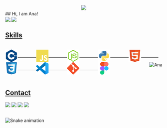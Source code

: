 
<div style="align-items: center; align-self: center; align-content: center; text-align: center;" class='container'>
  <img style="margin:auto; height: 150px;" class="img" src="https://github.com/NaCl117/NaCl117/blob/output/github-contribution-grid-snake2.svg" />
</div>
## Hi, I am Ana! 
</br>

 <div>
  <a href="https://github.com/NaCl117">
   <img align="center" height="170" src="https://github-readme-stats.vercel.app/api?username=NaCl117&show_icons=true&icon_color=d35482&title_color=d35482&text_color=39290f&border_radius=10&bg_color=f0e0c5&rank_icon=percentile&border_color=d35482&ring_color=b62f60&include_all_commits=true&custom_title=🌸Estatísticas🌸"/>
  <img align="center" src="https://github-readme-stats.vercel.app/api/top-langs/?username=NaCl117&title_color=d35482&text_color=39290f&border_radius=5&bg_color=f0e0c5&border_color=d35482&custom_title=🌸Linguagens🌸&langs_count=6&layout=compact"/>
</div>
 
 ## Skills
<div style="display: inline_block"><br>
  <img height="40" align="center" alt="Cplusplus" height="30" width="40" src="https://raw.githubusercontent.com/devicons/devicon/master/icons/cplusplus/cplusplus-plain.svg">
 &nbsp;&nbsp;&nbsp;&nbsp;&nbsp;&nbsp;&nbsp;&nbsp;&nbsp;&nbsp;&nbsp;&nbsp;&nbsp;
  <img height="40" align="center" alt="JavaScript" height="30" width="40" src="https://raw.githubusercontent.com/devicons/devicon/master/icons/javascript/javascript-plain.svg">
 &nbsp;&nbsp;&nbsp;&nbsp;&nbsp;&nbsp;&nbsp;&nbsp;&nbsp;&nbsp;&nbsp;&nbsp;&nbsp;
  <img height="40" align="center" alt="NodeJS" height="30" width="40" src="https://raw.githubusercontent.com/devicons/devicon/master/icons/nodejs/nodejs-plain.svg">
 &nbsp;&nbsp;&nbsp;&nbsp;&nbsp;&nbsp;&nbsp;&nbsp;&nbsp;&nbsp;&nbsp;&nbsp;&nbsp;
  <img height="40" align="center" alt="Python" height="30" width="40" src="https://raw.githubusercontent.com/devicons/devicon/master/icons/python/python-original.svg">
 &nbsp;&nbsp;&nbsp;&nbsp;&nbsp;&nbsp;&nbsp;&nbsp;&nbsp;&nbsp;&nbsp;&nbsp;&nbsp;
  <img height="40" align="center" alt="HTML" height="30" width="40" src="https://raw.githubusercontent.com/devicons/devicon/master/icons/html5/html5-original.svg">
 &nbsp;&nbsp;&nbsp;&nbsp;&nbsp;&nbsp;&nbsp;&nbsp;&nbsp;&nbsp;&nbsp;&nbsp;&nbsp;
  <img height="40" align="center" alt="CSS" height="30" width="40" src="https://raw.githubusercontent.com/devicons/devicon/master/icons/css3/css3-original.svg">
  &nbsp;&nbsp;&nbsp;&nbsp;&nbsp;&nbsp;&nbsp;&nbsp;&nbsp;&nbsp;&nbsp;&nbsp;&nbsp;
  <img height="40" align="center" alt="vsCode" height="30" width="40" src="https://raw.githubusercontent.com/devicons/devicon/master/icons/vscode/vscode-original.svg">
  &nbsp;&nbsp;&nbsp;&nbsp;&nbsp;&nbsp;&nbsp;&nbsp;&nbsp;&nbsp;&nbsp;&nbsp;&nbsp;
  <img height="40" align="center" alt="Git" height="30" width="40" src="https://raw.githubusercontent.com/devicons/devicon/master/icons/git/git-plain.svg">
  &nbsp;&nbsp;&nbsp;&nbsp;&nbsp;&nbsp;&nbsp;&nbsp;&nbsp;&nbsp;&nbsp;&nbsp;&nbsp;
  <img height="40" align="center" alt="Figma" height="30" width="40" src="https://raw.githubusercontent.com/devicons/devicon/master/icons/figma/figma-original.svg">
  <img align="right" height="180em" alt="Ana" src="https://im.ezgif.com/tmp/ezgif-1-2ea328115d.gif">
</div>
  
</br>

## Contact 
<div> 
  <a href="https://www.linkedin.com/in/nacl117" target="_blank"><img src="https://img.shields.io/badge/-LinkedIn-%230077B5?style=for-the-badge&logo=linkedin&logoColor=white" target="_blank"></a> 
  <a href="https://twitter.com/naclara117" target="_blank"><img src="https://img.shields.io/badge/-Twitter-%23EA4335?style=for-the-badge&logo=youtube&logoColor=white" target="_blank"></a>
  <a href="https://instagram.com/naclara117" target="_blank"><img src="https://img.shields.io/badge/-Instagram-%23E4405F?style=for-the-badge&logo=instagram&logoColor=white" target="_blank"></a>
  <a href = "mailto: analves.ax@gmail.com"><img src="https://img.shields.io/badge/-Gmail-%23333?style=for-the-badge&logo=gmail&logoColor=white" target="_blank"></a>
 </br>
</br>
 
  ![Snake animation](https://github.com/eagrundy/eagrundy/blob/output/github-contribution-grid-snake.svg)
 
</div>
